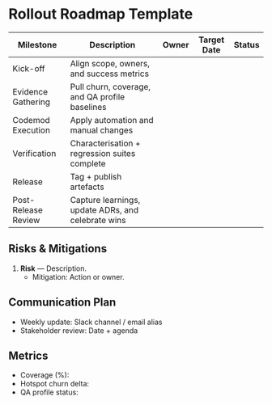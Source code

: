 # Rollout Roadmap Template

| Milestone           | Description                                        | Owner | Target Date | Status |
| ------------------- | -------------------------------------------------- | ----- | ----------- | ------ |
| Kick-off            | Align scope, owners, and success metrics           |       |             |        |
| Evidence Gathering  | Pull churn, coverage, and QA profile baselines     |       |             |        |
| Codemod Execution   | Apply automation and manual changes                |       |             |        |
| Verification        | Characterisation + regression suites complete      |       |             |        |
| Release             | Tag + publish artefacts                            |       |             |        |
| Post-Release Review | Capture learnings, update ADRs, and celebrate wins |       |             |        |

## Risks & Mitigations

1. **Risk** — Description.
   - Mitigation: Action or owner.

## Communication Plan

- Weekly update: Slack channel / email alias
- Stakeholder review: Date + agenda

## Metrics

- Coverage (%):
- Hotspot churn delta:
- QA profile status:
